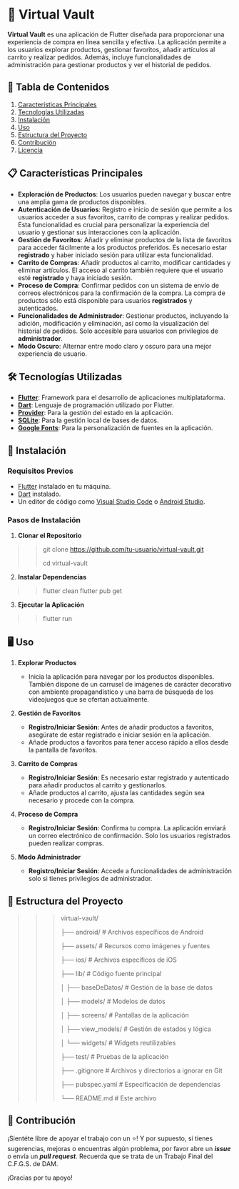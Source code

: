 # 📱 Virtual Vault

**Virtual Vault** es una aplicación de Flutter diseñada para proporcionar una experiencia de compra en línea sencilla y efectiva. La aplicación permite a los usuarios explorar productos, gestionar favoritos, añadir artículos al carrito y realizar pedidos. Además, incluye funcionalidades de administración para gestionar productos y ver el historial de pedidos.

## 📂 Tabla de Contenidos

1. [Características Principales](#características-principales)
2. [Tecnologías Utilizadas](#tecnologías-utilizadas)
3. [Instalación](#instalación)
4. [Uso](#uso)
5. [Estructura del Proyecto](#estructura-del-proyecto)
6. [Contribución](#contribución)
7. [Licencia](#licencia)

## 📋 Características Principales

* **Exploración de Productos**: Los usuarios pueden navegar y buscar entre una amplia gama de productos disponibles.
* **Autenticación de Usuarios**: Registro e inicio de sesión que permite a los usuarios acceder a sus favoritos, carrito de compras y realizar pedidos. Esta funcionalidad es crucial para personalizar la experiencia del usuario y gestionar sus interacciones con la aplicación.
* **Gestión de Favoritos**: Añadir y eliminar productos de la lista de favoritos para acceder fácilmente a los productos preferidos. Es necesario estar **registrado** y haber iniciado sesión para utilizar esta funcionalidad.
* **Carrito de Compras**: Añadir productos al carrito, modificar cantidades y eliminar artículos. El acceso al carrito también requiere que el usuario esté **registrado** y haya iniciado sesión.
* **Proceso de Compra**: Confirmar pedidos con un sistema de envío de correos electrónicos para la confirmación de la compra. La compra de productos sólo está disponible para usuarios **registrados** y autenticados.
* **Funcionalidades de Administrador**: Gestionar productos, incluyendo la adición, modificación y eliminación, así como la visualización del historial de pedidos. Solo accesible para usuarios con privilegios de **administrador**.
* **Modo Oscuro**: Alternar entre modo claro y oscuro para una mejor experiencia de usuario.

## 🛠️ Tecnologías Utilizadas

- **[Flutter](https://flutter.dev/)**: Framework para el desarrollo de aplicaciones multiplataforma.
- **[Dart](https://dart.dev/)**: Lenguaje de programación utilizado por Flutter.
- **[Provider](https://pub.dev/packages/provider)**: Para la gestión del estado en la aplicación.
- **[SQLite](https://pub.dev/packages/sqflite)**: Para la gestión local de bases de datos.
- **[Google Fonts](https://pub.dev/packages/google_fonts)**: Para la personalización de fuentes en la aplicación.

## 🚀 Instalación

### Requisitos Previos

- [Flutter](https://flutter.dev/docs/get-started/install) instalado en tu máquina.
- [Dart](https://dart.dev/get-dart) instalado.
- Un editor de código como [Visual Studio Code](https://code.visualstudio.com/) o [Android Studio](https://developer.android.com/studio).

### Pasos de Instalación

1. **Clonar el Repositorio**
>>git clone https://github.com/tu-usuario/virtual-vault.git
>>
>>cd virtual-vault

2. **Instalar Dependencias**
>>flutter clean
>>flutter pub get

3. **Ejecutar la Aplicación**
>>flutter run

## 🖥️ Uso

1. **Explorar Productos**
   * Inicia la aplicación para navegar por los productos disponibles. También dispone de un carrusel de imágenes de carácter decorativo con ambiente propagandístico y una barra de búsqueda de los videojuegos que se ofertan actualmente.

2. **Gestión de Favoritos**
   * **Registro/Iniciar Sesión**: Antes de añadir productos a favoritos, asegúrate de estar registrado e iniciar sesión en la aplicación.
   * Añade productos a favoritos para tener acceso rápido a ellos desde la pantalla de favoritos.

3. **Carrito de Compras**
   * **Registro/Iniciar Sesión**: Es necesario estar registrado y autenticado para añadir productos al carrito y gestionarlos.
   * Añade productos al carrito, ajusta las cantidades según sea necesario y procede con la compra.

4. **Proceso de Compra**
   * **Registro/Iniciar Sesión**: Confirma tu compra. La aplicación enviará un correo electrónico de confirmación. Solo los usuarios registrados pueden realizar compras.

5. **Modo Administrador**
   * **Registro/Iniciar Sesión**: Accede a funcionalidades de administración solo si tienes privilegios de administrador.

## 📁 Estructura del Proyecto

>>>virtual-vault/
>>>
>>>├── android/                  # Archivos específicos de Android
>>>
>>>├── assets/                   # Recursos como imágenes y fuentes
>>>
>>>├── ios/                      # Archivos específicos de iOS
>>>
>>>├── lib/                      # Código fuente principal
>>>
>>>│   ├── baseDeDatos/          # Gestión de la base de datos
>>>
>>>│   ├── models/               # Modelos de datos
>>>
>>>│   ├── screens/              # Pantallas de la aplicación
>>>
>>>│   ├── view_models/          # Gestión de estados y lógica
>>>
>>>│   └── widgets/              # Widgets reutilizables
>>>
>>>├── test/                     # Pruebas de la aplicación
>>>
>>>├── .gitignore                # Archivos y directorios a ignorar en Git
>>>
>>>├── pubspec.yaml              # Especificación de dependencias
>>>
>>>└── README.md                 # Este archivo

## 🤝 Contribución

¡Sientéte libre de apoyar el trabajo con un ⭐! Y por supuesto, si tienes sugerencias, mejoras o encuentras algún problema, por favor abre un ***issue*** o envía un ***pull request***.
Recuerda que se trata de un Trabajo Final del C.F.G.S. de DAM.

¡Gracias por tu apoyo!

